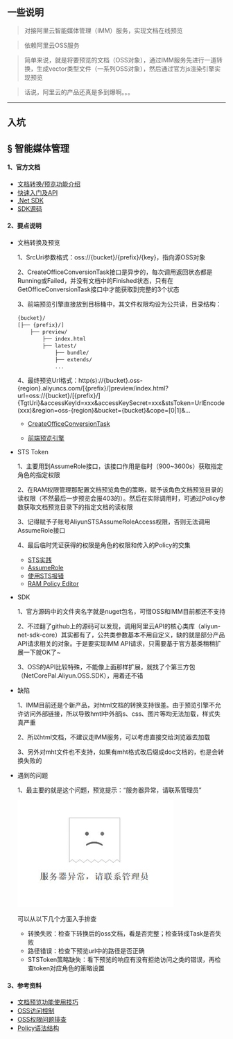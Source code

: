## 一些说明

> 对接阿里云智能媒体管理（IMM）服务，实现文档在线预览

> 依赖阿里云OSS服务

> 简单来说，就是将要预览的文档（OSS对象），通过IMM服务先进行一道转换，生成vector类型文件（一系列OSS对象），然后通过官方js渲染引擎实现预览

> 话说，阿里云的产品还真是多到爆啊。。。

****

## 入坑

## &sect; 智能媒体管理

#### 1、官方文档

 * [文档转换/预览功能介绍](https://yq.aliyun.com/articles/581576?spm=a2c4e.11153940.blogcont589902.28.5e907f2e4JsJnY)
 * [快速入门及API](https://help.aliyun.com/product/62354.html?spm=a2c4g.11186623.3.1.Z1wO8H)
 * [.Net SDK](https://develop.aliyun.com/tools/sdk#/dotnet)
 * [SDK源码](https://github.com/aliyun/aliyun-openapi-net-sdk)

#### 2、要点说明

 * 文档转换及预览

    1、SrcUri参数格式：oss://{bucket}/{prefix}/{key}，指向源OSS对象

    2、CreateOfficeConversionTask接口是异步的，每次调用返回状态都是Running或Failed，并没有文档中的Finished状态，只有在GetOfficeConversionTask接口中才能获取到完整的3个状态

    3、前端预览引擎直接放到目标桶中，其文件权限均设为公共读，目录结构：
    ```
    {bucket}/
    [├── {prefix}/]
        ├── preview/
            ├── index.html
            ├── latest/
                ├── bundle/
                ├── extends/
                ...
    ```

    4、最终预览Url格式：http(s)://{bucket}.oss-{region}.aliyuncs.com/[{prefix}/]preview/index.html?url=oss://{bucket}/[{prefix}/]{TgtUri}&accessKeyId=xxx&accessKeySecret=xxx&stsToken=UrlEncode(xxx)&region=oss-{region}&bucket={bucket}&cope=[0|1]&...

    * [CreateOfficeConversionTask](https://help.aliyun.com/document_detail/72044.html?spm=a2c4g.11186623.6.584.UQN3Ey)

    * [前端预览引擎](https://imm-demo.oss-cn-shanghai.aliyuncs.com/formatconvert/preview/V2.0.0_20180427.zip?spm=a2c4e.11153940.blogcont589902.24.15407f2eE7kJHt&file=V2.0.0_20180427.zip)

 * STS Token

    1、主要用到AssumeRole接口，该接口作用是临时（900~3600s）获取指定角色的指定权限

    2、在RAM权限管理那配置文档预览角色的策略，赋予该角色文档预览目录的读权限（不然最后一步预览会报403的）。然后在实际调用时，可通过Policy参数获取文档预览目录下的指定文档的读权限
    
    3、记得赋予子账号AliyunSTSAssumeRoleAccess权限，否则无法调用AssumeRole接口

    4、最后临时凭证获得的权限是角色的权限和传入的Policy的交集

    * [STS实践](https://help.aliyun.com/document_detail/31935.html?spm=a2c4g.11186623.2.6.StbfA6)
    * [AssumeRole](https://help.aliyun.com/document_detail/28763.html?spm=a2c4g.11186623.6.682.CGHj83)
    * [使用STS报错](https://help.aliyun.com/knowledge_detail/39744.html?spm=a2c4g.11186623.6.739.t8kZIQ)
    * [RAM Policy Editor](http://gosspublic.alicdn.com/ram-policy-editor/index.html?spm=a2c4g.11186623.2.17.Q3lh2B)

 * SDK
    
    1、官方源码中的文件夹名字就是nuget包名，可惜OSS和IMM目前都还不支持

    2、不过翻了github上的源码可以发现，调用阿里云API的核心类库（aliyun-net-sdk-core）其实都有了，公共类参数基本不用自定义，缺的就是部分产品API请求相关的对象。于是要实现IMM API请求，只需要基于官方基类稍稍扩展一下就OK了~

    3、OSS的API比较特殊，不能像上面那样扩展，就找了个第三方包（NetCorePal.Aliyun.OSS.SDK），用着还不错

 * 缺陷

    1、IMM目前还是个新产品，对html文档的转换支持很差。由于预览引擎不允许访问外部链接，所以导致hmtl中外部js、css、图片等均无法加载，样式失真严重

    2、所以html文档，不建议走IMM服务，可以考虑直接交给浏览器去加载

    3、另外对mht文件也不支持，如果有mht格式改后缀成doc文档的，也是会转换失败的

 * 遇到的问题

    1、最主要的就是这个问题，预览提示：“服务器异常，请联系管理员”

     ![服务器异常](./Doc/服务器异常.jpg)
     
    可以从以下几个方面入手排查

    * 转换失败：检查下转换后的oss文档，看是否完整；检查转成Task是否失败
    * 路径错误：检查下预览url中的路径是否正确
    * STSToken策略缺失：看下预览的响应有没有拒绝访问之类的错误，再检查token对应角色的策略设置

#### 3、参考资料

 * [文档预览功能使用技巧](https://yq.aliyun.com/articles/609835?spm=a2c4e.11153940.blogrightarea610103.14.4c5c6c05pHSmIn)
 * [OSS访问控制](https://help.aliyun.com/document_detail/31867.html?spm=a2c4g.11186623.4.6.H90iTA)
 * [OSS权限问题排查](https://www.alibabacloud.com/help/zh/doc-detail/42777.htm)
 * [Policy语法结构](https://help.aliyun.com/document_detail/28664.html?spm=a2c4g.11186623.2.1.ncUFzL)

